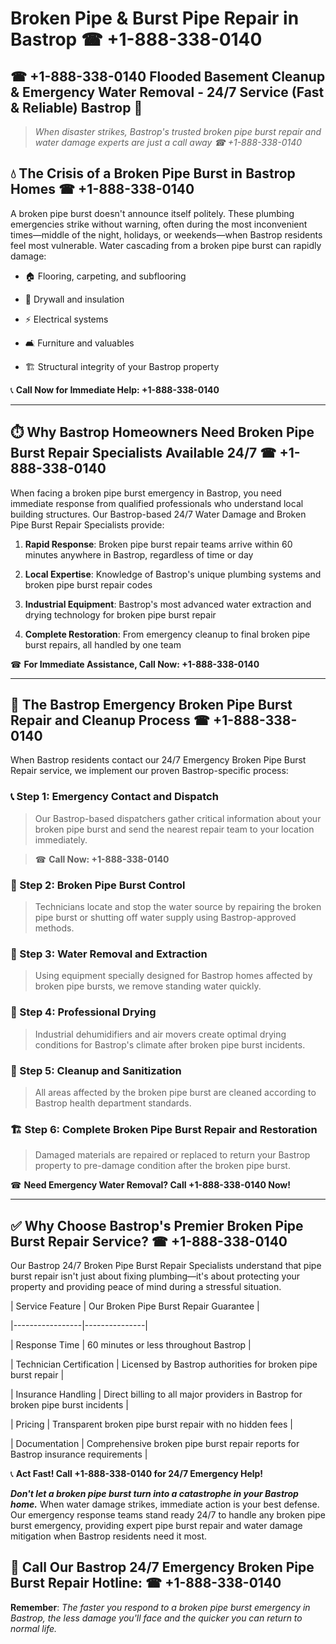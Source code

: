 # Broken Pipe & Burst Pipe Repair in Bastrop ☎ +1-888-338-0140  
## ☎ +1-888-338-0140 Flooded Basement Cleanup & Emergency Water Removal - 24/7 Service (Fast & Reliable) Bastrop 🚨  

> *When disaster strikes, Bastrop's trusted broken pipe burst repair and water damage experts are just a call away ☎ +1-888-338-0140*  

## 💧 The Crisis of a Broken Pipe Burst in Bastrop Homes ☎ +1-888-338-0140  

A broken pipe burst doesn't announce itself politely. These plumbing emergencies strike without warning, often during the most inconvenient times—middle of the night, holidays, or weekends—when Bastrop residents feel most vulnerable. Water cascading from a broken pipe burst can rapidly damage:  

* 🏠 Flooring, carpeting, and subflooring  
* 🧱 Drywall and insulation  
* ⚡ Electrical systems  
* 🛋️ Furniture and valuables  
* 🏗️ Structural integrity of your Bastrop property  

📞 **Call Now for Immediate Help: +1-888-338-0140**  

---  

## ⏱️ Why Bastrop Homeowners Need Broken Pipe Burst Repair Specialists Available 24/7 ☎ +1-888-338-0140  

When facing a broken pipe burst emergency in Bastrop, you need immediate response from qualified professionals who understand local building structures. Our Bastrop-based 24/7 Water Damage and Broken Pipe Burst Repair Specialists provide:  

1. **Rapid Response**: Broken pipe burst repair teams arrive within 60 minutes anywhere in Bastrop, regardless of time or day  
2. **Local Expertise**: Knowledge of Bastrop's unique plumbing systems and broken pipe burst repair codes  
3. **Industrial Equipment**: Bastrop's most advanced water extraction and drying technology for broken pipe burst repair  
4. **Complete Restoration**: From emergency cleanup to final broken pipe burst repairs, all handled by one team  

☎ **For Immediate Assistance, Call Now: +1-888-338-0140**  

---  

## 🔧 The Bastrop Emergency Broken Pipe Burst Repair and Cleanup Process ☎ +1-888-338-0140  

When Bastrop residents contact our 24/7 Emergency Broken Pipe Burst Repair service, we implement our proven Bastrop-specific process:  

### 📞 Step 1: Emergency Contact and Dispatch  
> Our Bastrop-based dispatchers gather critical information about your broken pipe burst and send the nearest repair team to your location immediately.  
> ☎ **Call Now: +1-888-338-0140**  

### 🚿 Step 2: Broken Pipe Burst Control  
> Technicians locate and stop the water source by repairing the broken pipe burst or shutting off water supply using Bastrop-approved methods.  

### 🌊 Step 3: Water Removal and Extraction  
> Using equipment specially designed for Bastrop homes affected by broken pipe bursts, we remove standing water quickly.  

### 💨 Step 4: Professional Drying  
> Industrial dehumidifiers and air movers create optimal drying conditions for Bastrop's climate after broken pipe burst incidents.  

### 🧼 Step 5: Cleanup and Sanitization  
> All areas affected by the broken pipe burst are cleaned according to Bastrop health department standards.  

### 🏗️ Step 6: Complete Broken Pipe Burst Repair and Restoration  
> Damaged materials are repaired or replaced to return your Bastrop property to pre-damage condition after the broken pipe burst.  

☎ **Need Emergency Water Removal? Call +1-888-338-0140 Now!**  

---  

## ✅ Why Choose Bastrop's Premier Broken Pipe Burst Repair Service? ☎ +1-888-338-0140  

Our Bastrop 24/7 Broken Pipe Burst Repair Specialists understand that pipe burst repair isn't just about fixing plumbing—it's about protecting your property and providing peace of mind during a stressful situation.  

| Service Feature | Our Broken Pipe Burst Repair Guarantee |  
|-----------------|---------------|  
| Response Time | 60 minutes or less throughout Bastrop |  
| Technician Certification | Licensed by Bastrop authorities for broken pipe burst repair |  
| Insurance Handling | Direct billing to all major providers in Bastrop for broken pipe burst incidents |  
| Pricing | Transparent broken pipe burst repair with no hidden fees |  
| Documentation | Comprehensive broken pipe burst repair reports for Bastrop insurance requirements |  

📞 **Act Fast! Call +1-888-338-0140 for 24/7 Emergency Help!**  

***Don't let a broken pipe burst turn into a catastrophe in your Bastrop home.*** When water damage strikes, immediate action is your best defense. Our emergency response teams stand ready 24/7 to handle any broken pipe burst emergency, providing expert pipe burst repair and water damage mitigation when Bastrop residents need it most.  

## 📱 Call Our Bastrop 24/7 Emergency Broken Pipe Burst Repair Hotline: ☎ +1-888-338-0140  

**Remember**: *The faster you respond to a broken pipe burst emergency in Bastrop, the less damage you'll face and the quicker you can return to normal life.*